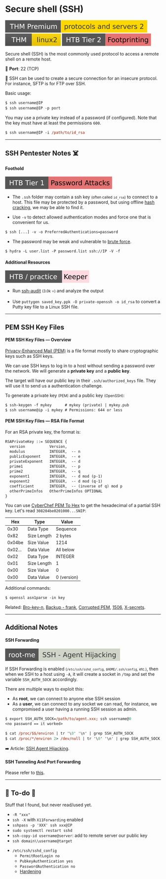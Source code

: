 # Secure shell (SSH)

[![protocolsandservers2](../../../cybersecurity/_badges/thmp/protocolsandservers2.svg)](https://tryhackme.com/room/protocolsandservers2)
[![linux2](../../../cybersecurity/_badges/thm/linux2.svg)](https://tryhackme.com/room/linux2)
[![footprinting](../../../cybersecurity/_badges/htb/footprinting.svg)](https://academy.hackthebox.com/course/preview/footprinting)

<div class="row row-cols-lg-2"><div>

Secure shell (SSH) is the most commonly used protocol to access a remote shell on a remote host.

🐊️ **Port**: 22 (TCP)

🥊 SSH can be used to create a secure connection for an insecure protocol. For instance, SFTP is for FTP over SSH.
</div><div>

Basic usage:

```ps
$ ssh username@IP
$ ssh username@IP -p port
```

You may use a private key instead of a password (if configured). Note that the key must have at least the permissions `600`.

```ps
$ ssh username@IP -i /path/to/id_rsa
```
</div></div>

<hr class="sep-both">

## SSH Pentester Notes ☠️

<div class="row row-cols-lg-2"><div>

#### Foothold

[![password_attacks](../../../cybersecurity/_badges/htb/password_attacks.svg)](https://academy.hackthebox.com/course/preview/password-attacks)

* The `.ssh` folder may contain a ssh key <small>(often called `id_rsa`)</small> to connect to a host. This file may be protected by a password, but using offline [hash cracking](/cybersecurity/cryptography/algorithms/hashing/index.md#ssh-private-key---passphrase-cracking), we may be able to find it.

* Use `-v` to detect allowed authentication modes and force one that is convenient for us.

```ps
$ ssh [...] -v -o PreferredAuthentications=password
```

* The password may be weak and vulnerable to [brute force](/cybersecurity/red-team/s2.discovery/techniques/network/auth.md).

```shell!
$ hydra -L user.list -P password.list ssh://IP -V -f
```
</div><div>

#### Additional Resources

[![keeper](../../../cybersecurity/_badges/htb-p/keeper.svg)](https://app.hackthebox.com/machines/Keeper)

* Run [ssh-audit](https://github.com/jtesta/ssh-audit) <small>(3.0k ⭐)</small> and analyze the output

* Use `puttygen saved_key.ppk -O private-openssh -o id_rsa` to convert a Putty key file to a Linux SSH file.
</div></div>

<hr class="sep-both">

## PEM SSH Key Files

<div class="row row-cols-lg-2"><div>

#### PEM SSH Key Files — Overview

[Privacy-Enhanced Mail (PEM)](https://en.wikipedia.org/wiki/Privacy-Enhanced_Mail) is a file format mostly to share cryptographic keys such as SSH keys.

We can use SSH keys to log in to a host without sending a password over the network. We will generate a **private key** and a **public key**.

The target will have our public key in their `.ssh/authorized_keys` file. They will use it to send us a authentication challenge.

To generate a private key <small>(PEM)</small> and a public key <small>(OpenSSH)</small>:

```shell!
$ ssh-keygen -f mykey      # mykey (private) | mykey.pub
$ ssh username@ip -i mykey # Permissions: 644 or less
```
</div><div>

#### PEM SSH Key Files — RSA File Format

For an RSA private key, the format is:

```sql!
RSAPrivateKey ::= SEQUENCE {
  version           Version,
  modulus           INTEGER,  -- n
  publicExponent    INTEGER,  -- e
  privateExponent   INTEGER,  -- d
  prime1            INTEGER,  -- p
  prime2            INTEGER,  -- q
  exponent1         INTEGER,  -- d mod (p-1)
  exponent2         INTEGER,  -- d mod (q-1)
  coefficient       INTEGER,  -- (inverse of q) mod p
  otherPrimeInfos   OtherPrimeInfos OPTIONAL
}
```

You can use [CyberChef PEM To Hex](https://cyberchef.org/#recipe=PEM_to_Hex()) to get the hexadecimal of a partial SSH key. Let's read `308204be0201000...SNIP`:

| Hex     | Type        | Value       |
|---------|-------------|-------------|
| 0x30    | Data Type   | Sequence    |
| 0x82    | Size Length | 2 bytes     |
| 0x04be  | Size Value  | 1214        |
| 0x02... | Data Value  | All below   |
| 0x02    | Data Type   | INTEGER     |
| 0x01    | Size Length | 1           |
| 0x00    | Size Value  | 0           |
| 0x00    | Data Value  | 0 (version) |

Additional commands:

```ps
$ openssl asn1parse -in key
```

Related: [Bro-key-n](https://hackmd.io/@dogdogeatcatcat/S1-W1w4a9), [Backup - frank](https://ctftime.org/writeup/27205), [Corrupted PEM](https://github.com/OwenK2/Fall-2021-NCL-Corrupted-PEM-Write-Up), [1506](https://eprint.iacr.org/2020/1506.pdf), [X-secrets](https://blog.cryptohack.org/twitter-secrets).
</div></div>

<hr class="sep-both">

## Additional Notes

<div class="row row-cols-lg-2"><div>

#### SSH Forwarding

[![ssh_agent_hijacking](../../../cybersecurity/_badges/rootme/app_script/ssh_agent_hijacking.svg)](https://www.root-me.org/en/Challenges/App-Script/SSH-Agent-Hijacking)

If SSH Forwarding is enabled <small>(`/etc/ssh/sshd_config`, `$HOME/.ssh/config`, etc.)</small>, then when we SSH to a host using `-A`, it will create a socket in `/tmp` and set the variable `SSH_AUTH_SOCK` accordingly.

There are multiple ways to exploit this:

* As **root**, we can connect to anyone else SSH session
* As a **user**, we can connect to any socket we can read, for instance, we compromised a user having a running SSH session as admin.

```ps
$ export SSH_AUTH_SOCK=/path/to/agent.xxx; ssh username@0
<no password == it worked>
```

```ps
$ cat /proc/$$/environ | tr '\0' '\n' | grep SSH_AUTH_SOCK
$ cat /proc/*/environ 2> /dev/null | tr '\0' '\n' | grep SSH_AUTH_SOCK
```

➡️ Article: [SSH Agent Hijacking](https://jekhokie.github.io/linux/ssh/security/hijacking/2019/09/07/ssh-agent-hijacking.html).
</div><div>

#### SSH Tunneling And Port Forwarding

Please refer to [this](/cybersecurity/red-team/s5.post-exploitation/index.md#pivoting-to-another-host-).
</div></div>

<hr class="sep-both">

## 👻 To-do 👻

Stuff that I found, but never read/used yet.

<div class="row row-cols-lg-2"><div>

* `-R "xxx"`
* `ssh -X` with `X11Forwarding` enabled
* `sshpass -p 'XXX' ssh xxx@IP`
* `sudo systemctl restart sshd`
* `ssh-copy-id username@server`: add to remote server our public key
* `ssh domain\\username@target`
</div><div>

* `/etc/ssh/sshd_config`
  * `PermitRootLogin no`
  * `PubkeyAuthentication yes`
  * `PasswordAuthentication no`
  * [Hardening](https://www.ssh-audit.com/hardening_guides.html)
</div></div>